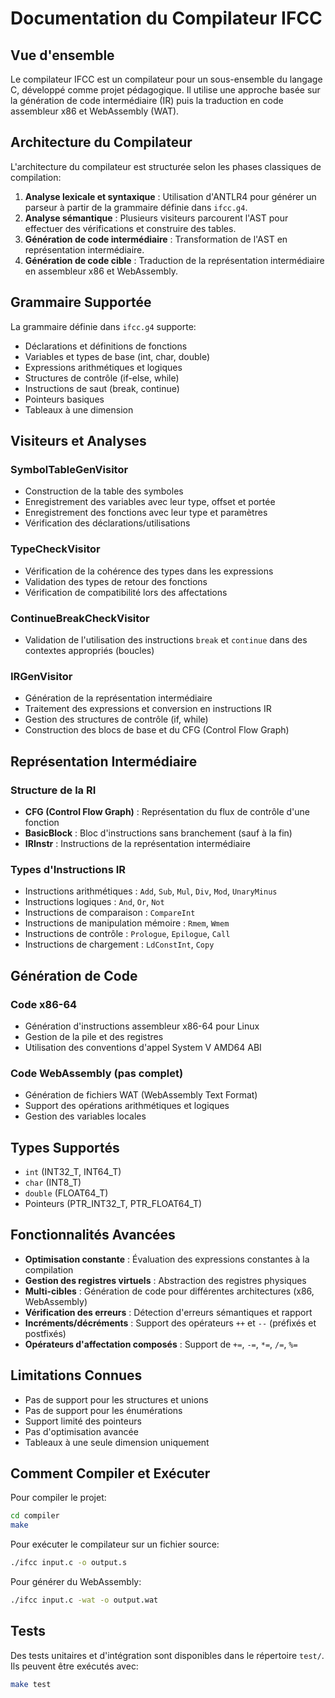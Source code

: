 # Documentation du Compilateur IFCC

## Vue d'ensemble

Le compilateur IFCC est un compilateur pour un sous-ensemble du langage C, développé comme projet pédagogique. Il utilise une approche basée sur la génération de code intermédiaire (IR) puis la traduction en code assembleur x86 et WebAssembly (WAT).

## Architecture du Compilateur

L'architecture du compilateur est structurée selon les phases classiques de compilation:

1. **Analyse lexicale et syntaxique** : Utilisation d'ANTLR4 pour générer un parseur à partir de la grammaire définie dans `ifcc.g4`.
2. **Analyse sémantique** : Plusieurs visiteurs parcourent l'AST pour effectuer des vérifications et construire des tables.
3. **Génération de code intermédiaire** : Transformation de l'AST en représentation intermédiaire.
4. **Génération de code cible** : Traduction de la représentation intermédiaire en assembleur x86 et WebAssembly.

## Grammaire Supportée

La grammaire définie dans `ifcc.g4` supporte:

- Déclarations et définitions de fonctions
- Variables et types de base (int, char, double)
- Expressions arithmétiques et logiques
- Structures de contrôle (if-else, while)
- Instructions de saut (break, continue)
- Pointeurs basiques
- Tableaux à une dimension

## Visiteurs et Analyses

### SymbolTableGenVisitor
- Construction de la table des symboles
- Enregistrement des variables avec leur type, offset et portée
- Enregistrement des fonctions avec leur type et paramètres
- Vérification des déclarations/utilisations

### TypeCheckVisitor
- Vérification de la cohérence des types dans les expressions
- Validation des types de retour des fonctions
- Vérification de compatibilité lors des affectations

### ContinueBreakCheckVisitor
- Validation de l'utilisation des instructions `break` et `continue` dans des contextes appropriés (boucles)

### IRGenVisitor
- Génération de la représentation intermédiaire
- Traitement des expressions et conversion en instructions IR
- Gestion des structures de contrôle (if, while)
- Construction des blocs de base et du CFG (Control Flow Graph)

## Représentation Intermédiaire

### Structure de la RI
- **CFG (Control Flow Graph)** : Représentation du flux de contrôle d'une fonction
- **BasicBlock** : Bloc d'instructions sans branchement (sauf à la fin)
- **IRInstr** : Instructions de la représentation intermédiaire

### Types d'Instructions IR
- Instructions arithmétiques : `Add`, `Sub`, `Mul`, `Div`, `Mod`, `UnaryMinus`
- Instructions logiques : `And`, `Or`, `Not`
- Instructions de comparaison : `CompareInt`
- Instructions de manipulation mémoire : `Rmem`, `Wmem`
- Instructions de contrôle : `Prologue`, `Epilogue`, `Call`
- Instructions de chargement : `LdConstInt`, `Copy`

## Génération de Code

### Code x86-64
- Génération d'instructions assembleur x86-64 pour Linux
- Gestion de la pile et des registres
- Utilisation des conventions d'appel System V AMD64 ABI

### Code WebAssembly (pas complet)
- Génération de fichiers WAT (WebAssembly Text Format)
- Support des opérations arithmétiques et logiques
- Gestion des variables locales

## Types Supportés

- `int` (INT32_T, INT64_T)
- `char` (INT8_T)
- `double` (FLOAT64_T)
- Pointeurs (PTR_INT32_T, PTR_FLOAT64_T)

## Fonctionnalités Avancées

- **Optimisation constante** : Évaluation des expressions constantes à la compilation
- **Gestion des registres virtuels** : Abstraction des registres physiques
- **Multi-cibles** : Génération de code pour différentes architectures (x86, WebAssembly)
- **Vérification des erreurs** : Détection d'erreurs sémantiques et rapport
- **Incréments/décréments** : Support des opérateurs `++` et `--` (préfixés et postfixés)
- **Opérateurs d'affectation composés** : Support de `+=`, `-=`, `*=`, `/=`, `%=`

## Limitations Connues

- Pas de support pour les structures et unions
- Pas de support pour les énumérations
- Support limité des pointeurs
- Pas d'optimisation avancée
- Tableaux à une seule dimension uniquement

## Comment Compiler et Exécuter

Pour compiler le projet:
```bash
cd compiler
make
```

Pour exécuter le compilateur sur un fichier source:
```bash
./ifcc input.c -o output.s
```

Pour générer du WebAssembly:
```bash
./ifcc input.c -wat -o output.wat
```

## Tests

Des tests unitaires et d'intégration sont disponibles dans le répertoire `test/`. Ils peuvent être exécutés avec:
```bash
make test
``` 